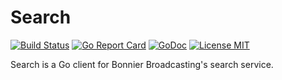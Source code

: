 # Search

[![Build Status](https://travis-ci.org/TV4/search-go.svg?branch=master)](https://travis-ci.org/TV4/search-go)
[![Go Report Card](https://goreportcard.com/badge/github.com/TV4/search-go)](https://goreportcard.com/report/github.com/TV4/search-go)
[![GoDoc](https://img.shields.io/badge/godoc-reference-blue.svg?style=flat)](https://godoc.org/github.com/TV4/search-go)
[![License MIT](https://img.shields.io/badge/license-MIT-lightgrey.svg?style=flat)](https://github.com/TV4/search-go#license)

Search is a Go client for Bonnier Broadcasting's search service.
